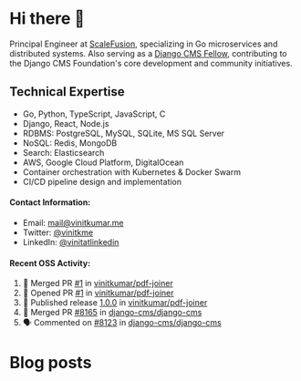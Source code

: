 # Hi there 👋

Principal Engineer at [ScaleFusion](https://scalefusion.com/), specializing in Go microservices and distributed systems. Also serving as a [Django CMS Fellow](https://www.django-cms.org/en/blog/2024/11/07/welcoming-vinit-kumar-as-the-newest-django-cms-fellow/), contributing to the Django CMS Foundation's core development and community initiatives.

## Technical Expertise

- Go, Python, TypeScript, JavaScript, C
- Django, React, Node.js
- RDBMS: PostgreSQL, MySQL, SQLite, MS SQL Server
- NoSQL: Redis, MongoDB
- Search: Elasticsearch
- AWS, Google Cloud Platform, DigitalOcean
- Container orchestration with Kubernetes & Docker Swarm
- CI/CD pipeline design and implementation

#### Contact Information:

- Email: <a href="mailto:mail@vinitkumar.me">mail@vinitkumar.me</a>
- Twitter: [@vinitkme](https://twitter.com/vinitkme)
- LinkedIn: [@vinitatlinkedin](https://www.linkedin.com/in/vinitatlinkedin/)  

#### Recent OSS Activity:

<!--START_SECTION:activity-->
1. 🎉 Merged PR [#1](https://github.com/vinitkumar/pdf-joiner/pull/1) in [vinitkumar/pdf-joiner](https://github.com/vinitkumar/pdf-joiner)
2. 💪 Opened PR [#1](https://github.com/vinitkumar/pdf-joiner/pull/1) in [vinitkumar/pdf-joiner](https://github.com/vinitkumar/pdf-joiner)
3. 🚀 Published release [1.0.0](https://github.com/vinitkumar/pdf-joiner/releases/tag/1.0.0) in [vinitkumar/pdf-joiner](https://github.com/vinitkumar/pdf-joiner)
4. 🎉 Merged PR [#8165](https://github.com/django-cms/django-cms/pull/8165) in [django-cms/django-cms](https://github.com/django-cms/django-cms)
5. 🗣 Commented on [#8123](https://github.com/django-cms/django-cms/pull/8123#issuecomment-2687018923) in [django-cms/django-cms](https://github.com/django-cms/django-cms)
<!--END_SECTION:activity-->

# Blog posts
<!-- BLOG-POST-LIST:START -->
<!-- BLOG-POST-LIST:END -->
